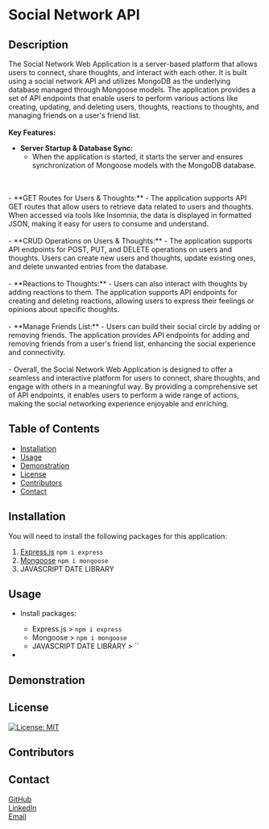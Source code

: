
# Social Network API

## Description
The Social Network Web Application is a server-based platform that allows users to connect, share thoughts, and interact with each other. It is built using a social network API and utilizes MongoDB as the underlying database managed through Mongoose models. The application provides a set of API endpoints that enable users to perform various actions like creating, updating, and deleting users, thoughts, reactions to thoughts, and managing friends on a user's friend list.
<br>
<br>
**Key Features:**
<br>
- **Server Startup & Database Sync:**
	- When the application is started, it starts the server and ensures synchronization of Mongoose models with the MongoDB database.
<br>
<br>
- **GET Routes for Users & Thoughts:** 
	- The application supports API GET routes that allow users to retrieve data related to users and thoughts. When accessed via tools like Insomnia, the data is displayed in formatted JSON, making it easy for users to consume and understand.
<br>
<br>
- **CRUD Operations on Users & Thoughts:** 
	- The application supports API endpoints for POST, PUT, and DELETE operations on users and thoughts. Users can create new users and thoughts, update existing ones, and delete unwanted entries from the database.
<br>
<br>
- **Reactions to Thoughts:** 
	- Users can also interact with thoughts by adding reactions to them. The application supports API endpoints for creating and deleting reactions, allowing users to express their feelings or opinions about specific thoughts.
<br>
<br>
- **Manage Friends List:** 
	- Users can build their social circle by adding or removing friends. The application provides API endpoints for adding and removing friends from a user's friend list, enhancing the social experience and connectivity.
<br>
<br>
- Overall, the Social Network Web Application is designed to offer a seamless and interactive platform for users to connect, share thoughts, and engage with others in a meaningful way. By providing a comprehensive set of API endpoints, it enables users to perform a wide range of actions, making the social networking experience enjoyable and enriching.

## Table of Contents
- [Installation](#installation)
- [Usage](#usage)
- [Demonstration](#demonstration)
- [License](#license)
- [Contributors](#contributors)
- [Contact](#contact)

  

## Installation
You will need to install the following packages for this application:
<br>
1. [Express.js](https://www.npmjs.com/package/express) `npm i express`
2. [Mongoose](https://www.npmjs.com/package/mongoose) `npm i mongoose`
3. JAVASCRIPT DATE LIBRARY 

## Usage
- Install packages:
    - Express.js > `npm i express`
    - Mongoose > `npm i mongoose`
    - JAVASCRIPT DATE LIBRARY > ``

- 
  
## Demonstration

  
  
  

## License
[![License: MIT](https://img.shields.io/badge/License-MIT-yellow.svg)](https://opensource.org/licenses/MIT)

## Contributors

  
  

## Contact
[GitHub](https://github.com/HarrisSte)
<br>
[LinkedIn](https://www.linkedin.com/in/stephanie-harris-5069aa224/)
<br>
[Email](mailto:st3phanie.harris@gmail.com)